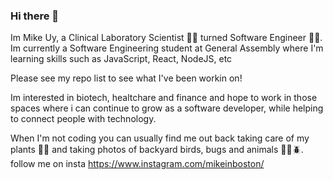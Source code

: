 ### Hi there 👋

Im Mike Uy, a Clinical Laboratory Scientist 👨‍🔬 turned Software Engineer 👨‍💻.  Im currently a Software Engineering student at General Assembly where I'm learning skills such as JavaScript, React, NodeJS, etc

Please see my repo list to see what I've been workin on!

Im interested in biotech, healtchare and finance and hope to work in those spaces where i can continue to grow as a software developer, while helping to connect people with technology.

When I'm not coding you can usually find me out back taking care of my plants 🌺🌱 and taking photos of backyard birds, bugs and animals 🦜🦊🪲.  follow me on insta https://www.instagram.com/mikeinboston/



<!--
**JonMichaelUy/JonMichaelUy** is a ✨ _special_ ✨ repository because its `README.md` (this file) appears on your GitHub profile.

Here are some ideas to get you started:

- 🔭 I’m currently working on ...
- 🌱 I’m currently learning ...
- 👯 I’m looking to collaborate on ...
- 🤔 I’m looking for help with ...
- 💬 Ask me about ...
- 📫 How to reach me: ...
- 😄 Pronouns: ...
- ⚡ Fun fact: ...
-->
